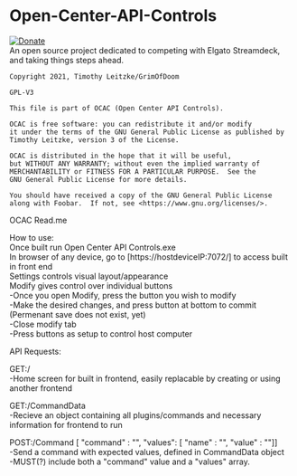 # Open-Center-API-Controls
[![Donate](https://img.shields.io/badge/Donate-PayPal-green.svg)](grimofdoom@live.com)  
An open source project dedicated to competing with Elgato Streamdeck, and taking things steps ahead.

    Copyright 2021, Timothy Leitzke/GrimOfDoom

    GPL-V3

    This file is part of OCAC (Open Center API Controls).

    OCAC is free software: you can redistribute it and/or modify
    it under the terms of the GNU General Public License as published by
    Timothy Leitzke, version 3 of the License.

    OCAC is distributed in the hope that it will be useful,
    but WITHOUT ANY WARRANTY; without even the implied warranty of
    MERCHANTABILITY or FITNESS FOR A PARTICULAR PURPOSE.  See the
    GNU General Public License for more details.

    You should have received a copy of the GNU General Public License
    along with Foobar.  If not, see <https://www.gnu.org/licenses/>.
    
    
OCAC Read.me

How to use:  
Once built run Open Center API Controls.exe  
In browser of any device, go to [https://hostdeviceIP:7072/] to access built in front end  
Settings controls visual layout/appearance  
Modify gives control over individual buttons  
-Once you open Modify, press the button you wish to modify  
-Make the desired changes, and press button at bottom to commit (Permenant save does not exist, yet)  
-Close modify tab  
-Press buttons as setup to control host computer


API Requests:

GET:/  
    -Home screen for built in frontend, easily replacable by creating or using another frontend  

GET:/CommandData  
    -Recieve an object containing all plugins/commands and necessary information for frontend to run  
  
POST:/Command [ "command" : "", "values": [ "name" : "", "value" : ""]]  
    -Send a command with expected values, defined in CommandData object  
    -MUST(?) include both a "command" value and a "values" array.  
